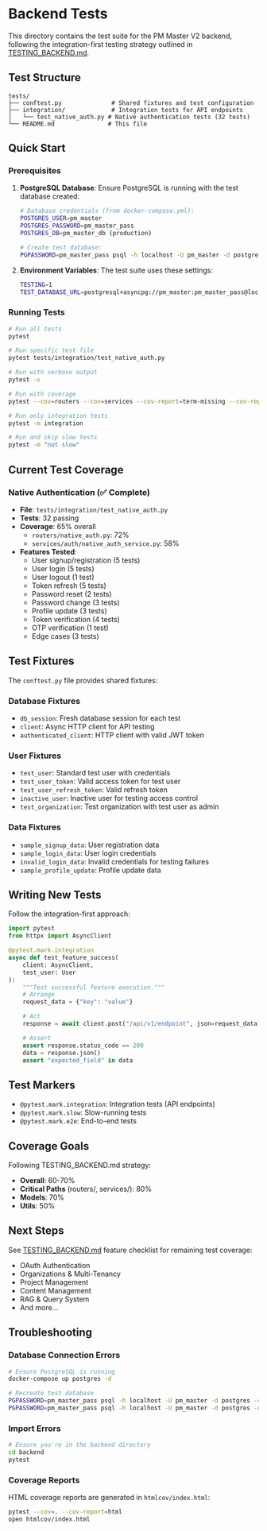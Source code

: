 # Backend Tests

This directory contains the test suite for the PM Master V2 backend, following the integration-first testing strategy outlined in [TESTING_BACKEND.md](../../TESTING_BACKEND.md).

## Test Structure

```
tests/
├── conftest.py              # Shared fixtures and test configuration
├── integration/             # Integration tests for API endpoints
│   └── test_native_auth.py # Native authentication tests (32 tests)
└── README.md               # This file
```

## Quick Start

### Prerequisites

1. **PostgreSQL Database**: Ensure PostgreSQL is running with the test database created:
   ```bash
   # Database credentials (from docker-compose.yml):
   POSTGRES_USER=pm_master
   POSTGRES_PASSWORD=pm_master_pass
   POSTGRES_DB=pm_master_db (production)

   # Create test database:
   PGPASSWORD=pm_master_pass psql -h localhost -U pm_master -d postgres -c "CREATE DATABASE pm_master_test;"
   ```

2. **Environment Variables**: The test suite uses these settings:
   ```bash
   TESTING=1
   TEST_DATABASE_URL=postgresql+asyncpg://pm_master:pm_master_pass@localhost:5432/pm_master_test
   ```

### Running Tests

```bash
# Run all tests
pytest

# Run specific test file
pytest tests/integration/test_native_auth.py

# Run with verbose output
pytest -v

# Run with coverage
pytest --cov=routers --cov=services --cov-report=term-missing --cov-report=html

# Run only integration tests
pytest -m integration

# Run and skip slow tests
pytest -m "not slow"
```

## Current Test Coverage

### Native Authentication (✅ Complete)
- **File**: `tests/integration/test_native_auth.py`
- **Tests**: 32 passing
- **Coverage**: 65% overall
  - `routers/native_auth.py`: 72%
  - `services/auth/native_auth_service.py`: 58%
- **Features Tested**:
  - User signup/registration (5 tests)
  - User login (5 tests)
  - User logout (1 test)
  - Token refresh (5 tests)
  - Password reset (2 tests)
  - Password change (3 tests)
  - Profile update (3 tests)
  - Token verification (4 tests)
  - OTP verification (1 test)
  - Edge cases (3 tests)

## Test Fixtures

The `conftest.py` file provides shared fixtures:

### Database Fixtures
- `db_session`: Fresh database session for each test
- `client`: Async HTTP client for API testing
- `authenticated_client`: HTTP client with valid JWT token

### User Fixtures
- `test_user`: Standard test user with credentials
- `test_user_token`: Valid access token for test user
- `test_user_refresh_token`: Valid refresh token
- `inactive_user`: Inactive user for testing access control
- `test_organization`: Test organization with test user as admin

### Data Fixtures
- `sample_signup_data`: User registration data
- `sample_login_data`: User login credentials
- `invalid_login_data`: Invalid credentials for testing failures
- `sample_profile_update`: Profile update data

## Writing New Tests

Follow the integration-first approach:

```python
import pytest
from httpx import AsyncClient

@pytest.mark.integration
async def test_feature_success(
    client: AsyncClient,
    test_user: User
):
    """Test successful feature execution."""
    # Arrange
    request_data = {"key": "value"}

    # Act
    response = await client.post("/api/v1/endpoint", json=request_data)

    # Assert
    assert response.status_code == 200
    data = response.json()
    assert "expected_field" in data
```

## Test Markers

- `@pytest.mark.integration`: Integration tests (API endpoints)
- `@pytest.mark.slow`: Slow-running tests
- `@pytest.mark.e2e`: End-to-end tests

## Coverage Goals

Following TESTING_BACKEND.md strategy:
- **Overall**: 60-70%
- **Critical Paths** (routers/, services/): 80%
- **Models**: 70%
- **Utils**: 50%

## Next Steps

See [TESTING_BACKEND.md](../../TESTING_BACKEND.md) feature checklist for remaining test coverage:
- OAuth Authentication
- Organizations & Multi-Tenancy
- Project Management
- Content Management
- RAG & Query System
- And more...

## Troubleshooting

### Database Connection Errors
```bash
# Ensure PostgreSQL is running
docker-compose up postgres -d

# Recreate test database
PGPASSWORD=pm_master_pass psql -h localhost -U pm_master -d postgres -c "DROP DATABASE IF EXISTS pm_master_test;"
PGPASSWORD=pm_master_pass psql -h localhost -U pm_master -d postgres -c "CREATE DATABASE pm_master_test;"
```

### Import Errors
```bash
# Ensure you're in the backend directory
cd backend
pytest
```

### Coverage Reports
HTML coverage reports are generated in `htmlcov/index.html`:
```bash
pytest --cov=. --cov-report=html
open htmlcov/index.html
```
